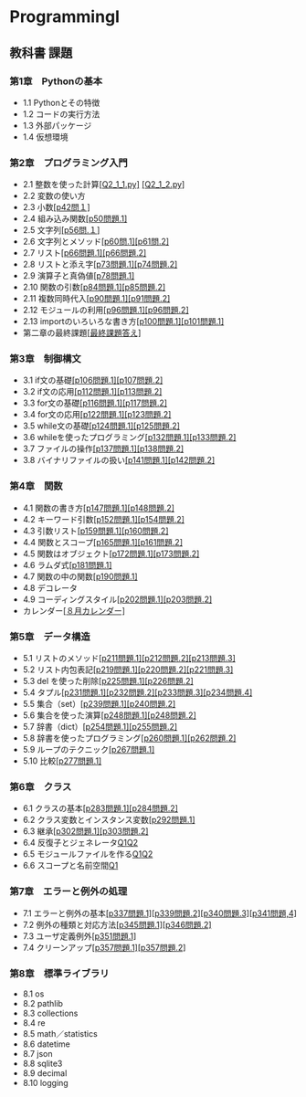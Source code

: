# ProgrammingI
## 教科書 課題 
### 第1章　Pythonの基本
-  1.1 Pythonとその特徴
- 1.2 コードの実行方法
- 1.3 外部パッケージ
- 1.4 仮想環境
### 第2章　プログラミング入門
- 2.1 整数を使った計算[[Q2_1_1.py]](./CHAPTER02/Q2_1_1.py) [[Q2_1_2.py]](./CHAPTER02/Q2_1_2.py)
- 2.2 変数の使い方
- 2.3 小数[[p42問１]](./CHAPTER02/Q2_3_1.py)
- 2.4 組み込み関数[[p50問題.1]](./CHAPTER02/Q2_4_1.py)
- 2.5 文字列[[p56問.１]](./CHAPTER02/Q2_5_2.py)
- 2.6 文字列とメソッド[[p60問.1]](./CHAPTER02/Q2_6_1.py)[[p61問.2]](./CHAPTER02/Q2_6_2.py)
- 2.7 リスト[[p66問題.1]](./CHAPTER02/Q2_7_1.py)[[p66問題.2]](./CHAPTER02/Q2_7_2.py)
- 2.8 リストと添え字[[p73問題.1]](./CHAPTER02/Q2_8_1.py)[[p74問題.2]](./CHAPTER02/Q2_8_2.py)
- 2.9 演算子と真偽値[[p78問題.1]](./CHAPTER02/Q2_9_1.py)
- 2.10 関数の引数[[p84問題.1]](./CHAPTER02/Q2_10_1.py)[[p85問題.2]](./CHAPTER02/Q2_10_2.py)
- 2.11 複数同時代入[[p90問題.1]](./CHAPTER02/Q2_11_1.py)[[p91問題.2]](./CHAPTER02/Q2_11_2.py)
- 2.12 モジュールの利用[[p96問題.1]](./CHAPTER02/Q2_12_1.py)[[p96問題.2]](./CHAPTER02/Q2_12_2.py)
- 2.13 importのいろいろな書き方[[p100問題.1]](./CHAPTER02/Q2_13_1.py)[[p101問題.1]](./CHAPTER02/Q2_13_2.py)
- 第二章の最終課題[[最終課題答え]](./CHAPTER02/Q2_final.py)
### 第3章　制御構文
- 3.1 if文の基礎[[p106問題.1]](./CHAPTER03/Q3_1_1.py)[[p107問題.2]](./CHAPTER03/Q3_1_2.py)
- 3.2 if文の応用[[p112問題.1]](./CHAPTER03/Q3_2_1.py)[[p113問題.2]](./CHAPTER03/Q3_2_2.py)
- 3.3 for文の基礎[[p116問題.1]](./CHAPTER03/Q3_3_1.py)[[p117問題.2]](f./CHAPTER03/Q3_3_2.py)
- 3.4 for文の応用[[p122問題.1]](./CHAPTER03/Q3_4_1.py)[[p123問題.2]](./CHAPTER03/Q3_4_2.py)
- 3.5 while文の基礎[[p124問題.1]](./CHAPTER03/Q3_5_1.py)[[p125問題.2]](./CHAPTER03/Q3_5_2.py)
- 3.6 whileを使ったプログラミング[[p132問題.1]](./CHAPTER03/Q3_6_1.py)[[p133問題.2]](./CHAPTER03/Q3_6_2.py)
- 3.7 ファイルの操作[[p137問題.1]](./CHAPTER03/Q3_7_1.py)[[p138問題.2]](./CHAPTER03/Q3_7_2.py)
- 3.8 バイナリファイルの扱い[[p141問題.1]](./CHAPTER03/Q3_8_1.py)[[p142問題.2]](./CHAPTER03/Q3_8_2.py)
### 第4章　関数
- 4.1 関数の書き方[[p147問題.1]](./CHAPTER04/Q4_1_1.py)[[p148問題.2]](./CHAPTER04/Q4_1_2.py)
- 4.2 キーワード引数[[p152問題.1]](./CHAPTER04/Q4_2_1.py)[[p154問題.2]](./CHAPTER04/Q4_2_2.py)
- 4.3 引数リスト[[p159問題.1]](./CHAPTER04/Q4_3_1.py)[[p160問題.2]](./CHAPTER04/Q4_3_2.py)
- 4.4 関数とスコープ[[p165問題.1]](./CHAPTER04/Q4_4_1.py)[[p161問題.2]](./CHAPTER04/Q4_4_2.py)
- 4.5 関数はオブジェクト[[p172問題.1]](./CHAPTER04/Q4_5_1.py)[[p173問題.2]](./CHAPTER04/Q4_5_2.py)
- 4.6 ラムダ式[[p181問題.1]](./CHAPTER04/Q4_6_1.py)
- 4.7 関数の中の関数[[p190問題.1]](./CHAPTER04/Q4_7_1.py)
- 4.8 デコレータ
- 4.9 コーディングスタイル[[p202問題.1]](./CHAPTER04/Q4_9_1.py)[[p203問題.2]](./CHAPTER04/Q4_9_2.py)
- カレンダー[[８月カレンダー]](./CHAPTER04/r.py)
### 第5章　データ構造
- 5.1 リストのメソッド[[p211問題.1]](./CHAPTER05/Q5_1_1.py)[[p212問題.2]](./CHAPTER05/Q5_1_2.py)[[p213問題.3]](./CHAPTER05/Q5_1_3.py)
- 5.2 リスト内包表記[[p219問題.1]](./CHAPTER05/Q5_2_1.py)[[p220問題.2]](./CHAPTER05/Q5_2_2.py)[[p221問題.3]](./CHAPTER05/Q5_2_3.py)
- 5.3 del を使った削除[[p225問題.1]](./CHAPTER05/Q5_3_1,py)[[p226問題.2]](./CHAPTER05/Q5_3_2.py)
- 5.4 タプル[[p231問題.1]](./CHAPTER05/Q5_4_1.py)[[p232問題.2]](./CHAPTER05/Q5_4_2.py)[[p233問題.3]](./CHAPTER05/Q5_4_3.py)[[p234問題.4]](./CHAPTER05/Q5_4_4.py)
- 5.5 集合（set）[[p239問題.1]](./CHAPTER05/Q5_5_1.py)[[p240問題.2]](./CHAPTER05/Q5_5_2.py)
- 5.6 集合を使った演算[[p248問題.1]](./CHAPTER05/Q5_6_1.py)[[p248問題.2]](./CHAPTER05/Q5_6_2.py)
- 5.7 辞書（dict）[[p254問題.1]](./CHAPTER05/Q5_7_1.py)[[p255問題.2]](./CHAPTER05/Q5_7_2.py)
- 5.8 辞書を使ったプログラミング[[p260問題.1]](./CHAPTER05/Q5_8_1.py)[[p262問題.2]](./CHAPTER05/Q5_8_2.py)
- 5.9 ループのテクニック[[p267問題.1]](./CHAPTER05/Q5_9_1.py)
- 5.10 比較[[p277問題.1]](./CHAPTER05/Q5_10_1.py)
### 第6章　クラス
- 6.1 クラスの基本[[p283問題.1]](./CHAPTER06/Q6_1_1.py)[[p284問題.2]](./CHAPTER06/Q6_1_2.py)
- 6.2 クラス変数とインスタンス変数[[p292問題.1]](./CHAPTER06/Q6_2_1.py)
- 6.3 継承[[p302問題.1]](./CHAPTER06/Q6_3_1.py)[[p303問題.2]](./CHAPTER06/Q6_3_2.py)
- 6.4 反復子とジェネレータ[Q1](./CHAPTER06/Q6_4_1.py)[Q2](./CHAPTER06/Q6_4_2.py)
- 6.5 モジュールファイルを作る[Q1](./CHAPTER06/Q6_5_1.py)[Q2](./CHAPTER06/Q6_5_2.py)
- 6.6 スコープと名前空間[Q1](./CHAPTER06/Q6_6_1.py)
### 第7章　エラーと例外の処理
- 7.1 エラーと例外の基本[[p337問題.1]](./CHAPTER07/Q7_1_1.py)[[p339問題.2]](./CHAPTER07/Q7_1_2.py)[[p340問題.3]](./CHAPTER07/Q7_1_3.py)[[p341問題,4]](./CHAPTER07/Q7_1_4.py)
- 7.2 例外の種類と対応方法[[p345問題.1]](./CHAPTER07/Q7_2_1.py)[[p346問題.2]](./CHAPTER07/Q7_2_2.py)
- 7.3 ユーザ定義例外[[p351問題.1]](./CHAPTER07/Q7_3_1.py)
- 7.4 クリーンアップ[[p357問題.1]](./CHAPTER07/Q7_4_1.py)[[p357問題.2]](./CHAPTER07/Q7_4_2.py)
### 第8章　標準ライブラリ
- 8.1 os
- 8.2 pathlib
- 8.3 collections
- 8.4 re
- 8.5 math／statistics
- 8.6 datetime
- 8.7 json
- 8.8 sqlite3
- 8.9 decimal
- 8.10 logging

